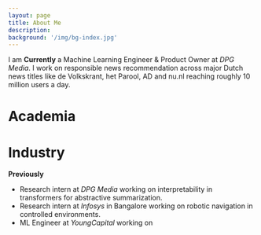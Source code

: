 ```yaml
---
layout: page
title: About Me
description:
background: '/img/bg-index.jpg'
---
```


I am **Currently** a Machine Learning Engineer & Product Owner at *DPG Media*. I work on responsible news recommendation across major Dutch news titles like de Volkskrant, het Parool, AD and nu.nl reaching roughly 10 million users a day.

# Academia

# Industry

**Previously**
- Research intern at *DPG Media* working on interpretability in transformers for abstractive summarization.  
- Research intern at *Infosys* in Bangalore working on robotic navigation in controlled environments.  
- ML Engineer at *YoungCapital* working on
